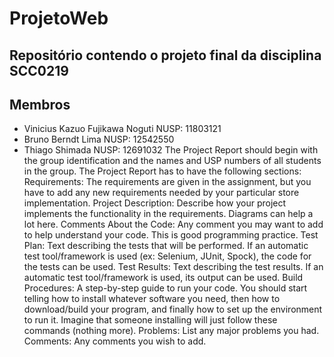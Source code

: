 # ProjetoWeb
## Repositório contendo o projeto final da disciplina SCC0219
## Membros
- Vinicius Kazuo Fujikawa Noguti NUSP: 11803121
- Bruno Berndt Lima NUSP: 12542550
- Thiago Shimada  NUSP: 12691032
The Project Report should begin with the group identification and the names and USP numbers of all students in the group. The Project Report has to have the following sections:
Requirements: The requirements are given in the assignment, but you have to add any new requirements needed by your particular store implementation.
Project Description: Describe how your project implements the functionality in the requirements. Diagrams can help a lot here.
Comments About the Code: Any comment you may want to add to help understand your code. This is good programming practice.
Test Plan: Text describing the tests that will be performed. If an automatic test tool/framework is used (ex: Selenium, JUnit, Spock), the code for the tests can be used.
Test Results: Text describing the test results. If an automatic test tool/framework is used, its output can be used.
Build Procedures: A step-by-step guide to run your code. You should start telling how to install whatever software you need, then how to download/build your program, and finally how to set up the environment to run it. Imagine that someone installing will just follow these commands (nothing more).
Problems: List any major problems you had.
Comments: Any comments you wish to add.
